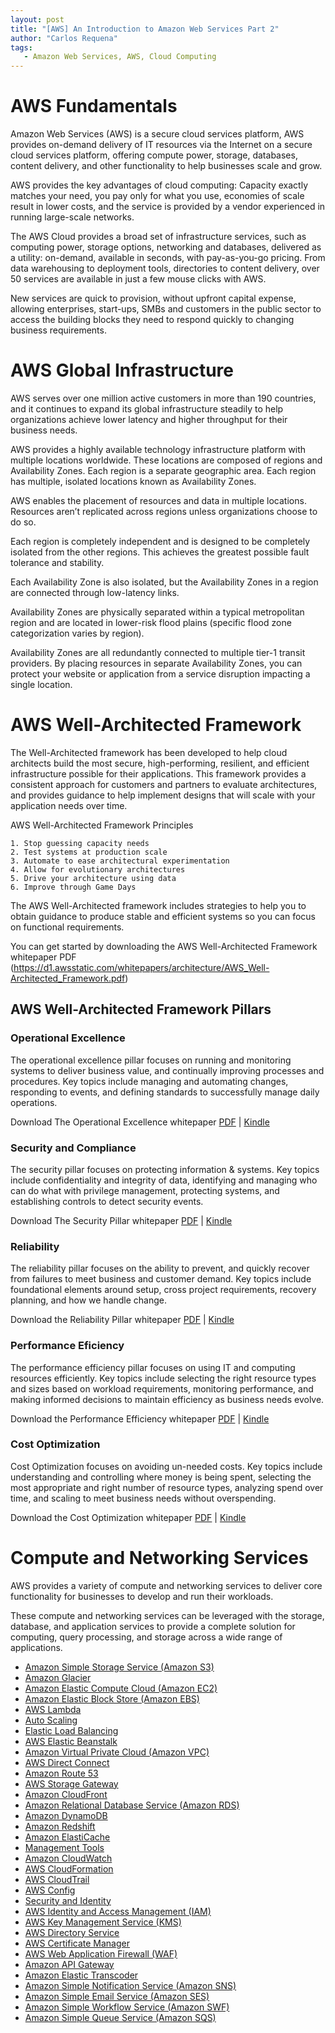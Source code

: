 ```yaml
---
layout: post
title: "[AWS] An Introduction to Amazon Web Services Part 2"
author: "Carlos Requena"
tags:
   - Amazon Web Services, AWS, Cloud Computing
---
```


# AWS Fundamentals

Amazon Web Services (AWS) is a secure cloud services platform, AWS provides on-demand delivery of IT resources via the 
Internet on a secure cloud services platform, offering compute power, storage, databases, content delivery, and other 
functionality to help businesses scale and grow.

AWS provides the key advantages of cloud computing: Capacity exactly matches your need, you pay only for what you use, 
economies of scale result in lower costs, and the service is provided by a vendor experienced in running 
large-scale networks.

The AWS Cloud provides a broad set of infrastructure services, such as computing power, storage options, networking and 
databases, delivered as a utility: on-demand, available in seconds, with pay-as-you-go pricing. From data warehousing to 
deployment tools, directories to content delivery, over 50 services are available in just a few mouse clicks with AWS. 

New services are quick to provision, without upfront capital expense, allowing enterprises, start-ups, SMBs and customers 
in the public sector to access the building blocks they need to respond quickly to changing business requirements.


# AWS Global Infrastructure

AWS serves over one million active customers in more than 190 countries, and it continues to expand its global 
infrastructure steadily to help organizations achieve lower latency and higher throughput for their business needs.

AWS provides a highly available technology infrastructure platform with multiple locations worldwide. These locations 
are composed of regions and Availability Zones. Each region is a separate geographic area. Each region has multiple, 
isolated locations known as Availability Zones. 

AWS enables the placement of resources and data in multiple locations. Resources aren’t replicated across regions unless
organizations choose to do so.

Each region is completely independent and is designed to be completely isolated from the other regions. This achieves the
greatest possible fault tolerance and stability. 

Each Availability Zone is also isolated, but the Availability Zones in a region are connected through low-latency links. 

Availability Zones are physically separated within a typical metropolitan region and are located in lower-risk flood 
plains (specific flood zone categorization varies by region). 

Availability Zones are all redundantly connected to multiple tier-1 transit providers. By placing resources in separate 
Availability Zones, you can protect your website or application from a service disruption impacting a single location.

# AWS Well-Architected Framework

The Well-Architected framework has been developed to help cloud architects build the most secure, high-performing, 
resilient, and efficient infrastructure possible for their applications. This framework provides a consistent approach 
for customers and partners to evaluate architectures, and provides guidance to help implement designs that will scale 
with your application needs over time.

AWS Well-Architected Framework Principles

	1. Stop guessing capacity needs
	2. Test systems at production scale
	3. Automate to ease architectural experimentation
	4. Allow for evolutionary architectures
	5. Drive your architecture using data
	6. Improve through Game Days

The AWS Well-Architected framework includes strategies to help you to obtain guidance to produce stable and efficient 
systems so you can focus on functional requirements.

You can get started by downloading the AWS Well-Architected Framework whitepaper PDF (https://d1.awsstatic.com/whitepapers/architecture/AWS_Well-Architected_Framework.pdf)

## AWS Well-Architected Framework Pillars

### Operational Excellence

The operational excellence pillar focuses on running and monitoring systems to deliver business value, and continually 
improving processes and procedures. Key topics include managing and automating changes, responding to events, and 
defining standards to successfully manage daily operations.

Download The Operational Excellence whitepaper 
[PDF](https://d1.awsstatic.com/whitepapers/architecture/AWS-Operational-Excellence-Pillar.pdf) |
[Kindle](https://www.amazon.com/Operational-Excellence-Pillar-Well-Architected-Whitepaper-ebook/dp/B077NTC6S5/ref=sr_1_1?s=digital-text&ie=UTF8&qid=1511827693&sr=1-1&keywords=operational+excellence+well-architected)

### Security and Compliance

The security pillar focuses on protecting information & systems. Key topics include confidentiality and integrity of data, 
identifying and managing who can do what with privilege management, protecting systems, and establishing controls to 
detect security events.

Download The Security Pillar whitepaper 
[PDF](https://d1.awsstatic.com/whitepapers/architecture/AWS-Security-Pillar.pdf) | 
[Kindle](https://www.amazon.com/Security-Pillar-Well-Architected-Framework-Whitepaper-ebook/dp/B01MXRQFUX/ref=sr_1_4?s=digital-text&ie=UTF8&qid=1503806675&sr=1-4&keywords=aws+well-architected)
	
### Reliability

The reliability pillar focuses on the ability to prevent, and quickly recover from failures to meet business and customer
demand. Key topics include foundational elements around setup, cross project requirements, recovery planning, and how we 
handle change.

Download the Reliability Pillar whitepaper 
[PDF](https://d1.awsstatic.com/whitepapers/architecture/AWS-Reliability-Pillar.pdf) | 
[Kindle](https://www.amazon.com/Reliability-Pillar-Well-Architected-Framework-Whitepaper-ebook/dp/B01MRQXRW4/ref=sr_1_3?s=digital-text&ie=UTF8&qid=1503806675&sr=1-3&keywords=aws+well-architected)

### Performance Eficiency

The performance efficiency pillar focuses on using IT and computing resources efficiently. Key topics include selecting 
the right resource types and sizes based on workload requirements, monitoring performance, and making informed decisions
to maintain efficiency as business needs evolve.

Download the Performance Efficiency whitepaper 
[PDF](https://d1.awsstatic.com/whitepapers/architecture/AWS-Performance-Efficiency-Pillar.pdf) | 
[Kindle](https://www.amazon.com/Performance-Efficiency-Pillar-Well-Architected-Whitepaper-ebook/dp/B01MSSLHBX/ref=sr_1_2?s=digital-text&ie=UTF8&qid=1503806675&sr=1-2&keywords=aws+well-architected)

### Cost Optimization

Cost Optimization focuses on avoiding un-needed costs. Key topics include understanding and controlling where money is 
being spent, selecting the most appropriate and right number of resource types, analyzing spend over time, and scaling 
to meet business needs without overspending.

Download the Cost Optimization whitepaper 
[PDF](https://d1.awsstatic.com/whitepapers/architecture/AWS-Cost-Optimization-Pillar.pdf) | 
[Kindle](https://www.amazon.com/Cost-Optimization-Pillar-Well-Architected-Whitepaper-ebook/dp/B01LW7KXRG/ref=sr_1_5?s=digital-text&ie=UTF8&qid=1503806675&sr=1-5&keywords=aws+well-architected)

# Compute and Networking Services

AWS provides a variety of compute and networking services to deliver core functionality for businesses to develop and 
run their workloads. 

These compute and networking services can be leveraged with the storage, database, and application services to provide a 
complete solution for computing, query processing, and storage across a wide range of applications.

  - [Amazon Simple Storage Service (Amazon S3)](https://aws.amazon.com/s3/)
  - [Amazon Glacier](https://aws.amazon.com/glacier/)
  - [Amazon Elastic Compute Cloud (Amazon EC2)](https://aws.amazon.com/ec2/)
  - [Amazon Elastic Block Store (Amazon EBS)](https://aws.amazon.com/ebs/)
  - [AWS Lambda](https://aws.amazon.com/lambda/)
  - [Auto Scaling](https://aws.amazon.com/autoscaling/)
  - [Elastic Load Balancing](https://aws.amazon.com/elasticloadbalancing/)
  - [AWS Elastic Beanstalk](https://aws.amazon.com/elasticbeanstalk/)
  - [Amazon Virtual Private Cloud (Amazon VPC)](https://aws.amazon.com/vpc/)
  - [AWS Direct Connect](https://aws.amazon.com/directconnect/)
  - [Amazon Route 53](https://aws.amazon.com/route53/)
  - [AWS Storage Gateway](https://aws.amazon.com/storagegateway/)
  - [Amazon CloudFront](https://aws.amazon.com/cloudfront/)
  - [Amazon Relational Database Service (Amazon RDS)](https://aws.amazon.com/rds/)
  - [Amazon DynamoDB](https://aws.amazon.com/dynamodb/)
  - [Amazon Redshift](https://aws.amazon.com/redshift/)
  - [Amazon ElastiCache](https://aws.amazon.com/elasticache/)
  - [Management Tools](https://aws.amazon.com/products/management-tools/)
  - [Amazon CloudWatch](https://aws.amazon.com/cloudwatch/)
  - [AWS CloudFormation](https://aws.amazon.com/cloudformation/)
  - [AWS CloudTrail](https://aws.amazon.com/cloudtrail/)
  - [AWS Config](https://aws.amazon.com/config/)
  - [Security and Identity](https://aws.amazon.com/security/)
  - [AWS Identity and Access Management (IAM)](https://aws.amazon.com/iam/)
  - [AWS Key Management Service (KMS)](https://aws.amazon.com/kms/)
  - [AWS Directory Service](https://aws.amazon.com/directoryservice/)
  - [AWS Certificate Manager](https://aws.amazon.com/certificate-manager/)
  - [AWS Web Application Firewall (WAF)](https://aws.amazon.com/waf/)
  - [Amazon API Gateway](https://aws.amazon.com/api-gateway/)
  - [Amazon Elastic Transcoder](https://aws.amazon.com/elastictranscoder/)
  - [Amazon Simple Notification Service (Amazon SNS)](https://aws.amazon.com/sns/)
  - [Amazon Simple Email Service (Amazon SES)](https://aws.amazon.com/ses/)
  - [Amazon Simple Workflow Service (Amazon SWF)](https://aws.amazon.com/swf/)
  - [Amazon Simple Queue Service (Amazon SQS)](https://aws.amazon.com/sqs/)
 